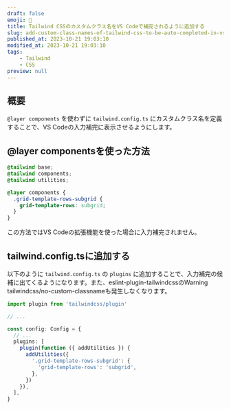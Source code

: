 ```yaml
---
draft: false
emoji: 🦂
title: Tailwind CSSのカスタムクラス名をVS Codeで補完されるように追加する
slug: add-custom-class-names-of-tailwind-css-to-be-auto-completed-in-vs-code
published_at: 2023-10-21 19:03:10
modified_at: 2023-10-21 19:03:10
tags:
    - Tailwind
    - CSS
preview: null
---
```


## 概要

`@layer components` を使わずに `tailwind.config.ts` にカスタムクラス名を定義することで、VS Codeの入力補完に表示させるようにします。

## @layer componentsを使った方法

```css:globals.css
@tailwind base;
@tailwind components;
@tailwind utilities;

@layer components {
  .grid-template-rows-subgrid {
    grid-template-rows: subgrid;
  }
}
```

この方法ではVS Codeの拡張機能を使った場合に入力補完されません。

## tailwind.config.tsに追加する

以下のように `tailwind.config.ts` の `plugins` に追加することで、入力補完の候補に出てくるようになります。また、eslint-plugin-tailwindcssのWarning tailwindcss/no-custom-classnameも発生しなくなります。

```typescript:tailwind.config.ts
import plugin from 'tailwindcss/plugin'

// ...

const config: Config = {
  // ...
  plugins: [
    plugin(function ({ addUtilities }) {
      addUtilities({
        '.grid-template-rows-subgrid': {
          'grid-template-rows': 'subgrid',
        },
      })
    }),
  ],
}
```
